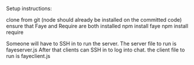 Setup instructions:

clone from git
(node should already be installed on the committed code)
ensure that Faye and Require are both installed
npm install faye
npm install require

Someone will have to SSH in to run the server.  The server file to run is fayeserver.js
After that clients can SSH in to log into chat.  the client file to run is fayeclient.js


